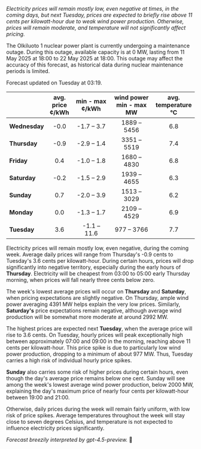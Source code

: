*Electricity prices will remain mostly low, even negative at times, in the coming days, but next Tuesday, prices are expected to briefly rise above 11 cents per kilowatt-hour due to weak wind power production. Otherwise, prices will remain moderate, and temperature will not significantly affect pricing.*

The Olkiluoto 1 nuclear power plant is currently undergoing a maintenance outage. During this outage, available capacity is at 0 MW, lasting from 11 May 2025 at 18:00 to 22 May 2025 at 18:00. This outage may affect the accuracy of this forecast, as historical data during nuclear maintenance periods is limited.

Forecast updated on Tuesday at 03:19.

|              | avg.<br>price<br>¢/kWh | min - max<br>¢/kWh | wind power<br>min - max<br>MW | avg.<br>temperature<br>°C |
|:-------------|:----------------------:|:------------------:|:----------------------------:|:--------------------------:|
| **Wednesday**|          -0.0          |    -1.7 – 3.7      |        1889 – 5456           |            6.8             |
| **Thursday** |          -0.9          |    -2.9 – 1.4      |        3351 – 5519           |            7.4             |
| **Friday**   |           0.4          |    -1.0 – 1.8      |        1680 – 4830           |            6.8             |
| **Saturday** |          -0.2          |    -1.5 – 2.9      |        1939 – 4655           |            6.3             |
| **Sunday**   |           0.7          |    -2.0 – 3.9      |        1513 – 3029           |            6.2             |
| **Monday**   |           0.0          |    -1.3 – 1.7      |        2109 – 4529           |            6.9             |
| **Tuesday**  |           3.6          |   -1.1 – 11.6      |         977 – 3766           |            7.7             |

Electricity prices will remain mostly low, even negative, during the coming week. Average daily prices will range from Thursday's -0.9 cents to Tuesday's 3.6 cents per kilowatt-hour. During certain hours, prices will drop significantly into negative territory, especially during the early hours of **Thursday**. Electricity will be cheapest from 03:00 to 05:00 early Thursday morning, when prices will fall nearly three cents below zero.

The week's lowest average prices will occur on **Thursday** and **Saturday**, when pricing expectations are slightly negative. On Thursday, ample wind power averaging 4391 MW helps explain the very low prices. Similarly, **Saturday's** price expectations remain negative, although average wind production will be somewhat more moderate at around 2992 MW.

The highest prices are expected next **Tuesday**, when the average price will rise to 3.6 cents. On Tuesday, hourly prices will peak exceptionally high between approximately 07:00 and 09:00 in the morning, reaching above 11 cents per kilowatt-hour. This price spike is due to particularly low wind power production, dropping to a minimum of about 977 MW. Thus, Tuesday carries a high risk of individual hourly price spikes.

**Sunday** also carries some risk of higher prices during certain hours, even though the day's average price remains below one cent. Sunday will see among the week's lowest average wind power production, below 2000 MW, explaining the day's maximum price of nearly four cents per kilowatt-hour between 19:00 and 21:00.

Otherwise, daily prices during the week will remain fairly uniform, with low risk of price spikes. Average temperatures throughout the week will stay close to seven degrees Celsius, and temperature is not expected to influence electricity prices significantly.

*Forecast breezily interpreted by gpt-4.5-preview.* 🍃

